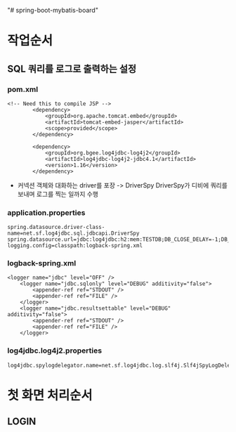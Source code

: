 "# spring-boot-mybatis-board" 
# 작업순서

## SQL 쿼리를 로그로 출력하는 설정

### pom.xml
```
<!-- Need this to compile JSP -->
		<dependency>
			<groupId>org.apache.tomcat.embed</groupId>
			<artifactId>tomcat-embed-jasper</artifactId>
			<scope>provided</scope>
		</dependency>
		
		<dependency>
			<groupId>org.bgee.log4jdbc-log4j2</groupId>
			<artifactId>log4jdbc-log4j2-jdbc4.1</artifactId>
			<version>1.16</version>
		</dependency>
```


* 커넥션 객체와 대화하는 driver를 포장 -> DriverSpy
DriverSpy가 디비에 쿼리를 보내며 로그를 찍는 일까지 수행

### application.properties
```
spring.datasource.driver-class-name=net.sf.log4jdbc.sql.jdbcapi.DriverSpy
spring.datasource.url=jdbc:log4jdbc:h2:mem:TESTDB;DB_CLOSE_DELAY=-1;DB_CLOSE_ON_EXIT=FALSE
logging.config=classpath:logback-spring.xml
```

### logback-spring.xml
```
<logger name="jdbc" level="OFF" />
	<logger name="jdbc.sqlonly" level="DEBUG" additivity="false">
		<appender-ref ref="STDOUT" />
		<appender-ref ref="FILE" />
	</logger>
	<logger name="jdbc.resultsettable" level="DEBUG" additivity="false">
		<appender-ref ref="STDOUT" />
		<appender-ref ref="FILE" />
	</logger>
```

### log4jdbc.log4j2.properties
```
log4jdbc.spylogdelegator.name=net.sf.log4jdbc.log.slf4j.Slf4jSpyLogDelegator
```

# 첫 화면 처리순서

## LOGIN
